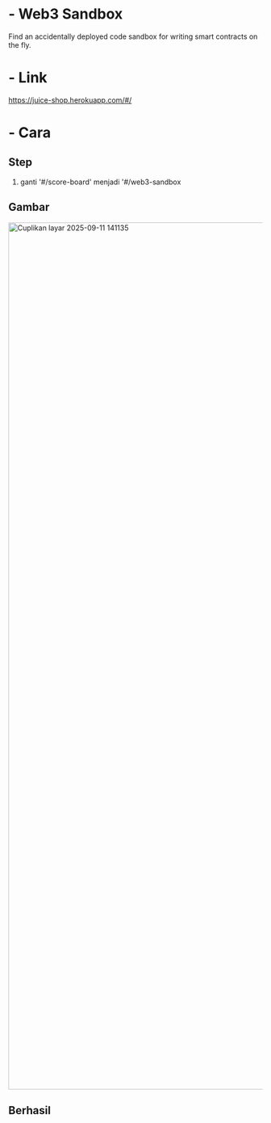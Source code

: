 # - Web3 Sandbox
Find an accidentally deployed code sandbox for writing smart contracts on the fly.

# - Link
https://juice-shop.herokuapp.com/#/

# - Cara

## Step
1. ganti '#/score-board' menjadi '#/web3-sandbox

## Gambar
<img width="2879" height="1717" alt="Cuplikan layar 2025-09-11 141135" src="https://github.com/user-attachments/assets/c2a0a5cd-a8dd-4062-9bfe-6e05dc3af79e" />

## Berhasil
